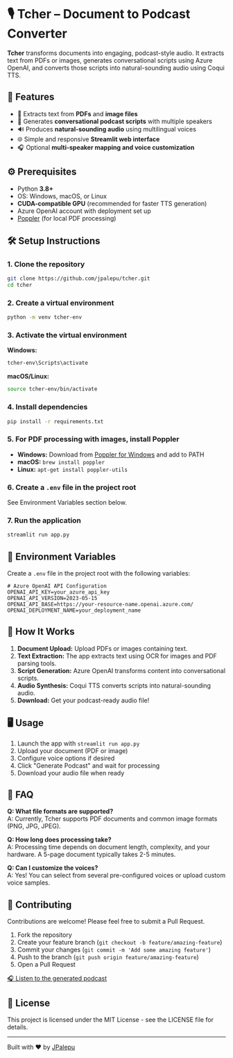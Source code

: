 # 🎙️ Tcher – Document to Podcast Converter

**Tcher** transforms documents into engaging, podcast-style audio. It extracts text from PDFs or images, generates conversational scripts using Azure OpenAI, and converts those scripts into natural-sounding audio using Coqui TTS.

## 🚀 Features

- 📄 Extracts text from **PDFs** and **image files**
- 🧠 Generates **conversational podcast scripts** with multiple speakers
- 🔊 Produces **natural-sounding audio** using multilingual voices
- 🌐 Simple and responsive **Streamlit web interface**
- 🎧 Optional **multi-speaker mapping and voice customization**

## ⚙️ Prerequisites

- Python **3.8+**
- OS: Windows, macOS, or Linux
- **CUDA-compatible GPU** (recommended for faster TTS generation)
- Azure OpenAI account with deployment set up
- [Poppler](https://github.com/oschwartz10612/poppler-windows/releases/) (for local PDF processing)

## 🛠️ Setup Instructions

### 1. Clone the repository

```bash
git clone https://github.com/jpalepu/tcher.git
cd tcher
```

### 2. Create a virtual environment

```bash
python -m venv tcher-env
```

### 3. Activate the virtual environment

**Windows:**
```bash
tcher-env\Scripts\activate
```

**macOS/Linux:**
```bash
source tcher-env/bin/activate
```

### 4. Install dependencies

```bash
pip install -r requirements.txt
```

### 5. For PDF processing with images, install Poppler

- **Windows:** Download from [Poppler for Windows](https://github.com/oschwartz10612/poppler-windows/releases/) and add to PATH
- **macOS:** `brew install poppler`
- **Linux:** `apt-get install poppler-utils`

### 6. Create a `.env` file in the project root

See Environment Variables section below.

### 7. Run the application

```bash
streamlit run app.py
```

## 🔑 Environment Variables

Create a `.env` file in the project root with the following variables:

```
# Azure OpenAI API Configuration
OPENAI_API_KEY=your_azure_api_key
OPENAI_API_VERSION=2023-05-15
OPENAI_API_BASE=https://your-resource-name.openai.azure.com/
OPENAI_DEPLOYMENT_NAME=your_deployment_name
```

## 🧩 How It Works

1. **Document Upload:** Upload PDFs or images containing text.
2. **Text Extraction:** The app extracts text using OCR for images and PDF parsing tools.
3. **Script Generation:** Azure OpenAI transforms content into conversational scripts.
4. **Audio Synthesis:** Coqui TTS converts scripts into natural-sounding audio.
5. **Download:** Get your podcast-ready audio file!

## 🖥️ Usage

1. Launch the app with `streamlit run app.py`
2. Upload your document (PDF or image)
3. Configure voice options if desired
4. Click "Generate Podcast" and wait for processing
5. Download your audio file when ready

## 🙋 FAQ

**Q: What file formats are supported?**  
A: Currently, Tcher supports PDF documents and common image formats (PNG, JPG, JPEG).

**Q: How long does processing take?**  
A: Processing time depends on document length, complexity, and your hardware. A 5-page document typically takes 2-5 minutes.

**Q: Can I customize the voices?**  
A: Yes! You can select from several pre-configured voices or upload custom voice samples.

## 🤝 Contributing

Contributions are welcome! Please feel free to submit a Pull Request.

1. Fork the repository
2. Create your feature branch (`git checkout -b feature/amazing-feature`)
3. Commit your changes (`git commit -m 'Add some amazing feature'`)
4. Push to the branch (`git push origin feature/amazing-feature`)
5. Open a Pull Request



[🎧 Listen to the generated podcast](sample_podcast.mp3)

## 📝 License

This project is licensed under the MIT License - see the LICENSE file for details.

---

Built with ❤️ by [JPalepu](https://github.com/jpalepu)
